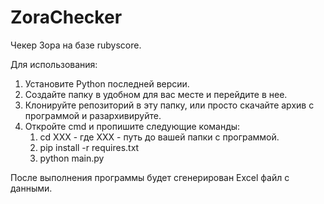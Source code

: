 # ZoraChecker

Чекер Зора на базе rubyscore.

Для использования:

1. Установите Python последней версии.
2. Создайте папку в удобном для вас месте и перейдите в нее.
3. Клонируйте репозиторий в эту папку, или просто скачайте архив с программой и разархивируйте.
4. Откройте cmd и пропишите следующие команды:
   1) cd XXX  - где XXX - путь до вашей папки с программой.
   2) pip install -r requires.txt
   3) python main.py

После выполнения программы будет сгенерирован Excel файл с данными.
